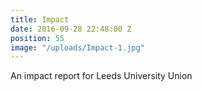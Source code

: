 ```yaml
---
title: Impact
date: 2016-09-28 22:48:00 Z
position: 55
image: "/uploads/Impact-1.jpg"
---
```


An impact report for Leeds University Union